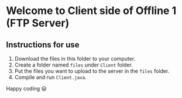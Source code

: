 # Welcome to Client side of Offline 1 (FTP Server)
## Instructions for use
1. Download the files in this folder to your computer.
2. Create a folder named `files` under `Client` folder.
3. Put the files you want to upload to the server in the `files` folder.
4. Compile and run `Client.java`.

Happy coding 😃
